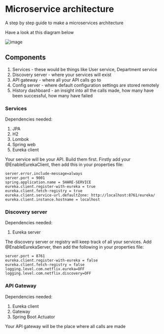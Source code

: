 # Microservice architecture
A step by step guide to make a microservices architecture

Have a look at this diagram below

![image](https://user-images.githubusercontent.com/33395236/187933464-9cf7f0eb-630b-4b1c-b7bf-d0662d90b515.png)

## Components
1. Services - these would be things like User service, Department service
2. Discovery server - where your services will exist
3. API gateway - where all your API calls go to
4. Config server - where default configuration settings are stored remotely
5. History dashboard - an insight into all the calls made, how many have been successful, how many have failed

### Services
Dependencies needed:
1. JPA
2. H2
3. Lombok
4. Spring web
5. Eureka client

Your service will be your API. Build them first. Firstly add your @EnableEurekaClient, then add this in your properties file:

```
server.error.include-message=always
server.port = 9001
spring.application.name = SHARE-SERVICE
eureka.client.register-with-eureka = true
eureka.client.fetch-registry = true
eureka.client.service-url.defaultZone: http://localhost:8761/eureka/
eureka.client.instance.hostname = localhost
```

### Discovery server
Dependencies needed:
1. Eureka server

The discovery server or registry will keep track of all your services. Add @EnableEurekaServer, then add the following in your properties file:

```
server.port = 8761
eureka.client.register-with-eureka = false
eureka.client.fetch-registry = false
logging.level.com.netflix.eureka=OFF
logging.level.com.netflix.discovery=OFF
```

### API Gateway

Dependencies needed:
1. Eureka client
2. Gateway
3. Spring Boot Actuator

Your API gateway will be the place where all calls are made

####

